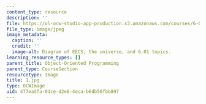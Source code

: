 ```yaml
---
content_type: resource
description: ''
file: https://ol-ocw-studio-app-production.s3.amazonaws.com/courses/6-01sc-introduction-to-electrical-engineering-and-computer-science-i-spring-2011/477eadfa0dced2e64ecab6db56fbb897_1.jpg
file_type: image/jpeg
image_metadata:
  caption: ''
  credit: ''
  image-alt: Diagram of EECS, the universe, and 6.01 topics.
learning_resource_types: []
parent_title: Object-Oriented Programming
parent_type: CourseSection
resourcetype: Image
title: 1.jpg
type: OCWImage
uid: 477eadfa-0dce-d2e6-4eca-b6db56fbb897
---
```

